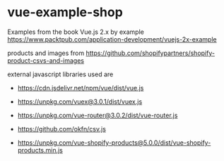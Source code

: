 # vue-example-shop
Examples from the book Vue.js 2.x by example https://www.packtpub.com/application-development/vuejs-2x-example

products and images from https://github.com/shopifypartners/shopify-product-csvs-and-images

external javascript libraries used are
* https://cdn.jsdelivr.net/npm/vue/dist/vue.js
* https://unpkg.com/vuex@3.0.1/dist/vuex.js
* https://unpkg.com/vue-router@3.0.2/dist/vue-router.js

* https://github.com/okfn/csv.js
* https://unpkg.com/vue-shopify-products@5.0.0/dist/vue-shopify-products.min.js
